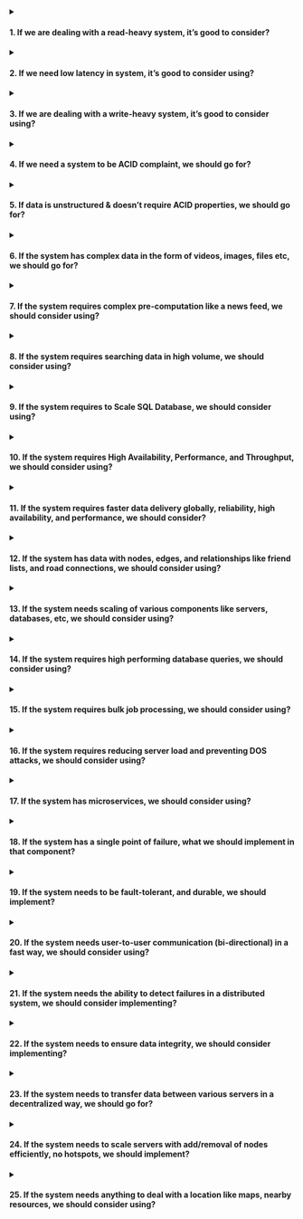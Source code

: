 <details>
<summary><h4>1. If we are dealing with a read-heavy system, it’s good to consider?</h4></summary>

### A: Cache

</details>

<details>
<summary><h4>2. If we need low latency in system, it’s good to consider using?</h4></summary>

### A: Cache & CDN.

</details>

<details>
<summary><h4>3. If we are dealing with a write-heavy system, it’s good to consider using?</h4></summary>

### A: Message Queue for Async processing.

</details>

<details>
<summary><h4>4. If we need a system to be ACID complaint, we should go for?</h4></summary>

### A: RDBMS or SQL Database.

</details>

<details>
<summary><h4>5. If data is unstructured & doesn’t require ACID properties, we should go for?</h4></summary>

### A: NO- SQL Database.

</details>

<details>
<summary><h4>6. If the system has complex data in the form of videos, images, files etc, we should go for?</h4></summary>

### A: Blob / Object storage (S3, GCS, Azure Blob Storage).

</details>

<details>
<summary><h4>7. If the system requires complex pre-computation like a news feed, we should consider using?</h4></summary>

### A: Message Queue & Cache.

</details>

<details>
<summary><h4>8. If the system requires searching data in high volume, we should consider using?</h4></summary>

### A: [search index](https://use-the-index-luke.com/), tries or search engine like Elasticsearch.

</details>

<details>
<summary><h4>9. If the system requires to Scale SQL Database, we should consider using?</h4></summary>

### A: Database Sharding.

</details>

<details>
<summary><h4>10. If the system requires High Availability, Performance, and Throughput, we should consider using?</h4></summary>

### A: Load Balancer.

</details>

<details>
<summary><h4>11. If the system requires faster data delivery globally, reliability, high availability, and performance, we should consider?</h4></summary>

### A: CDN.

</details>

<details>
<summary><h4>12. If the system has data with nodes, edges, and relationships like friend lists, and road connections, we should consider using?</h4></summary>

### A: Graph Database.

</details>

<details>
<summary><h4>13. If the system needs scaling of various components like servers, databases, etc, we should consider using?</h4></summary>

### A: Horizontal Scaling.

</details>
<details>
<summary><h4>14. If the system requires high performing database queries, we should consider using?</h4></summary>

### A: [Database Indexes](https://use-the-index-luke.com/).

</details>

<details>
<summary><h4>15. If the system requires bulk job processing, we should consider using?</h4></summary>

### A: Batch Processing & Message Queues.

</details>

<details>
<summary><h4>16. If the system requires reducing server load and preventing DOS attacks, we should consider using?</h4></summary>

### A: Rate Limiter.

</details>

</details>

<details>
<summary><h4>17. If the system has microservices, we should consider using?</h4></summary>

### A: API Gateway (Authentication, SSL Termination, Routing etc) & Service Discovery.

</details>

</details>

<details>
<summary><h4>18. If the system has a single point of failure, what we should implement in that component?</h4></summary>

### A: Redundancy.

</details>

</details>

<details>
<summary><h4>19. If the system needs to be fault-tolerant, and durable, we should implement?</h4></summary>

### A: Data Replication (creating multiple copies of data on different servers).

</details>

</details>

<details>
<summary><h4>20. If the system needs user-to-user communication (bi-directional) in a fast way, we should consider using?</h4></summary>

### A: Websockets.

</details>

</details>

<details>
<summary><h4>21. If the system needs the ability to detect failures in a distributed system, we should consider implementing?</h4></summary>

### A: Heartbeat.

</details>

</details>

<details>
<summary><h4>22. If the system needs to ensure data integrity, we should consider implementing?</h4></summary>

### A: [Checksum Algorithm](https://docs.google.com/presentation/d/1Cpx-P8_sJ9MhPgx44B22UibcX2bgpT5Tg7kqjxifOfc/edit?usp=sharing).

</details>

</details>

<details>
<summary><h4>23. If the system needs to transfer data between various servers in a decentralized way, we should go for?</h4></summary>

### A: [Gossip Protocol](https://docs.google.com/presentation/d/1Cpx-P8_sJ9MhPgx44B22UibcX2bgpT5Tg7kqjxifOfc/edit?usp=sharing).

</details>

</details>

<details>
<summary><h4>24. If the system needs to scale servers with add/removal of nodes efficiently, no hotspots, we should implement?</h4></summary>

### A: Consistent Hashing.

</details>

</details>

<details>
<summary><h4>25. If the system needs anything to deal with a location like maps, nearby resources, we should consider using?</h4></summary>

### A: [Quadtree, Geohash etc.](https://docs.google.com/presentation/d/1Cpx-P8_sJ9MhPgx44B22UibcX2bgpT5Tg7kqjxifOfc/edit?usp=sharing)

</details>